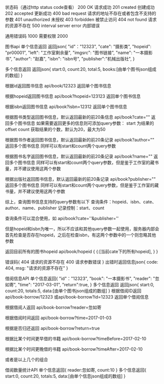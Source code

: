 状态码（通过http status code查看）
200 OK 请求成功
201 created 创建成功
202 accepted 更新成功
400 bad request 请求的地址不存在或者包含不支持的参数
401 unauthorized 未授权
403 forbidden 被禁止访问
404 not found 请求的资源不存在
500 interval server error 内部错误

通用错误码
1000 需要权限 
2000 

图书api
单个信息返回
返回json{
	"id"："12323",
	"cate": "摄影类",
	"hopeid": "pr00001",
	"left": "工作室剩余量", 
	"imgsrc": "图书链接",
	"name": "一本摄影书",
	"author": "赵嘉",
	"isbn": "isbn号",
	"publisher":"机械出版社",
}

多个信息返回
返回json{
	start:0,
	count:20,
	total:5,
	books:[由单个图书json组成的数组]
}	


根据id返回图书信息
api/book/12323
返回单个图书信息

根据hopeid返回图书信息
api/book?hopeid=123123
返回单个图书信息

根据isbn返回图书信息 
api/book?isbn=12312
返回单个图书信息

根据图书类型返回图书信息，默认返回最新的前20条信息
api/book?cate=""
返回多个图书信息
如果需要返回更多的信息则可添加query参数：
start 为结果的offset
count 获取结果的个数，默认为20，最大为50

根据图书作者返回图书信息，默认返回最新的前20条记录
api/book?author=""
返回多个图书信息
同样可以有start和count两个query参数

根据图书名字返回图书信息，默认返回最新的前20条记录
api/book?name=""
返回多个图书信息
同样可以有start和count两个query参数，但是鉴于工作室的藏书量，并不建议使用这两个参数

根据出版社返回图书信息，默认返回最新的前20条记录
api/book?publisher=""
返回多个图书信息
同样可以有start和count两个query参数，但是鉴于工作室的藏书量，并不建议使用这两个参数

综上，查询图书信息支持的query参数有以下
查询条件：hopeid、isbn、cate、author、name、publisher
记录控制：start、count

查询条件可以混合使用，如
api/book?cate=''&publisher=''

但是hopeid和isbn为唯一，所以不应该和其他query参数一起使用，服务器内部会首先检查是否存在hopeid，之后在检查isbn，有这两个参数中的一个则忽略其他参数

返回目前所有的图书hopeid
api/book/hopeid
{
	{:[当前cate下的所有hopeid],
	}
}


错误码{
	404 请求的资源不存在
	400 请求参数错误
}
出错时返回信息json{
	code: 404,
	msg: "请求的资源不存在"
}

借阅信息API
单个信息返回{
    "id"："12323",
	"book": "一本摄影书",
	"reader": "忽如寄",
	"time": "2017-03-01",
	"return":true,
}
多个信息返回
返回json{
	start:0,
	count:20,
	totals:5,
	data:[由单个图书json组成的数组]
}
根据借阅ID返回
api/book-borrow/12323
或api/book-borrow?id=12323
返回单个借阅信息

根据借阅人返回
api/book-borrow?reader=忽如寄

根据借阅时间返回
api/book-borrow?time=2017-01-03

根据是否归还返回
api/book-borrow?return=true

根据比某个时间更早借的书籍
api/book-borrow?timeBefore=2017-02-10

根据比某个时间更晚借的书籍
api/book-borrow?timeAfter=2017-02-10

或者是以上几个的组合

借阅数量统计API
单个信息返回{
    reader:忽如寄,
    count:10
}
多个信息返回{
    start:0,
	count:20,
	totals:5,
	data:[由单个信息json组成的数组]
}



